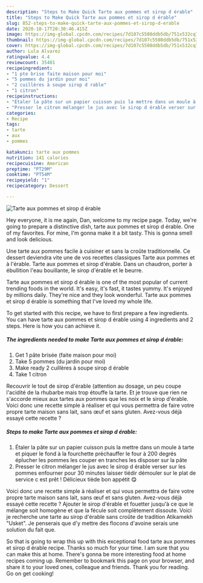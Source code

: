 ```yaml
---
description: "Steps to Make Quick Tarte aux pommes et sirop d érable"
title: "Steps to Make Quick Tarte aux pommes et sirop d érable"
slug: 852-steps-to-make-quick-tarte-aux-pommes-et-sirop-d-erable
date: 2020-10-17T20:30:46.415Z
image: https://img-global.cpcdn.com/recipes/7d107c5508ddb5db/751x532cq70/tarte-aux-pommes-et-sirop-d-erable-photo-principale-de-la-recette.jpg
thumbnail: https://img-global.cpcdn.com/recipes/7d107c5508ddb5db/751x532cq70/tarte-aux-pommes-et-sirop-d-erable-photo-principale-de-la-recette.jpg
cover: https://img-global.cpcdn.com/recipes/7d107c5508ddb5db/751x532cq70/tarte-aux-pommes-et-sirop-d-erable-photo-principale-de-la-recette.jpg
author: Lula Alvarez
ratingvalue: 4.4
reviewcount: 35401
recipeingredient:
- "1 pte brise faite maison pour moi"
- "5 pommes du jardin pour moi"
- "2 cuillères à soupe sirop d rable"
- "1 citron"
recipeinstructions:
- "Étaler la pâte sur un papier cuisson puis la mettre dans un moule à tarte et piquer le fond à la fourchette préchauffer le four à 200 degrés éplucher les pommes les couper en tranches les disposer sur la pâte"
- "Presser le citron mélanger le jus avec le sirop d érable verser sur les pommes enfourner pour 30 minutes laisser tiédir démouler sur le plat de service c est prêt ! Délicieux tiède bon appétit 😋"
categories:
- Recipe
tags:
- tarte
- aux
- pommes

katakunci: tarte aux pommes 
nutrition: 141 calories
recipecuisine: American
preptime: "PT29M"
cooktime: "PT54M"
recipeyield: "1"
recipecategory: Dessert

---
```



![Tarte aux pommes et sirop d érable](https://img-global.cpcdn.com/recipes/7d107c5508ddb5db/751x532cq70/tarte-aux-pommes-et-sirop-d-erable-photo-principale-de-la-recette.jpg)

Hey everyone, it is me again, Dan, welcome to my recipe page. Today, we're going to prepare a distinctive dish, tarte aux pommes et sirop d érable. One of my favorites. For mine, I'm gonna make it a bit tasty. This is gonna smell and look delicious.

Une tarte aux pommes facile à cuisiner et sans la croûte traditionnelle. Ce dessert deviendra vite une de vos recettes classiques Tarte aux pommes et à l&#39;érable. Tarte aux pommes et sirop d&#39;érable. Dans un chaudron, porter à ébullition l&#39;eau bouillante, le sirop d&#39;érable et le beurre.

Tarte aux pommes et sirop d érable is one of the most popular of current trending foods in the world. It's easy, it's fast, it tastes yummy. It's enjoyed by millions daily. They're nice and they look wonderful. Tarte aux pommes et sirop d érable is something that I've loved my whole life.


To get started with this recipe, we have to first prepare a few ingredients. You can have tarte aux pommes et sirop d érable using 4 ingredients and 2 steps. Here is how you can achieve it.

<!--inarticleads1-->

##### The ingredients needed to make Tarte aux pommes et sirop d érable:

1. Get 1 pâte brisée (faite maison pour moi)
1. Take 5 pommes (du jardin pour moi)
1. Make ready 2 cuillères à soupe sirop d érable
1. Take 1 citron


Recouvrir le tout de sirop d&#39;érable (attention au dosage, un peu coupe l&#39;acidité de la rhubarbe mais trop étouffe la tarte. Et je trouve que rien ne s&#39;accorde mieux aux tartes aux pommes que les noix et le sirop d&#39;érable. Voici donc une recette simple à réaliser et qui vous permettra de faire votre propre tarte maison sans lait, sans œuf et sans gluten. Avez-vous déjà essayé cette recette ? 

<!--inarticleads2-->

##### Steps to make Tarte aux pommes et sirop d érable:

1. Étaler la pâte sur un papier cuisson puis la mettre dans un moule à tarte et piquer le fond à la fourchette préchauffer le four à 200 degrés éplucher les pommes les couper en tranches les disposer sur la pâte
1. Presser le citron mélanger le jus avec le sirop d érable verser sur les pommes enfourner pour 30 minutes laisser tiédir démouler sur le plat de service c est prêt ! Délicieux tiède bon appétit 😋


Voici donc une recette simple à réaliser et qui vous permettra de faire votre propre tarte maison sans lait, sans œuf et sans gluten. Avez-vous déjà essayé cette recette ? Ajouter le sirop d&#39;érable et fouetter jusqu&#39;à ce que le mélange soit homogène et que la fécule soit complètement dissoute. Voici je recherche une tarte au sirop d&#39;érable sans croûte de tradition Atikamekh &#34;Usket&#34;. Je penserais que d&#39;y mettre des flocons d&#39;avoine serais une solution du fait que. 

So that is going to wrap this up with this exceptional food tarte aux pommes et sirop d érable recipe. Thanks so much for your time. I am sure that you can make this at home. There's gonna be more interesting food at home recipes coming up. Remember to bookmark this page on your browser, and share it to your loved ones, colleague and friends. Thank you for reading. Go on get cooking!
